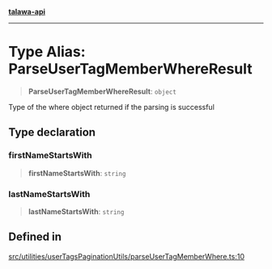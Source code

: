 [**talawa-api**](../../../../README.md)

***

# Type Alias: ParseUserTagMemberWhereResult

> **ParseUserTagMemberWhereResult**: `object`

Type of the where object returned if the parsing is successful

## Type declaration

### firstNameStartsWith

> **firstNameStartsWith**: `string`

### lastNameStartsWith

> **lastNameStartsWith**: `string`

## Defined in

[src/utilities/userTagsPaginationUtils/parseUserTagMemberWhere.ts:10](https://github.com/Suyash878/talawa-api/blob/095e6964ce2a06c1c30d1acf81b6162203f1db91/src/utilities/userTagsPaginationUtils/parseUserTagMemberWhere.ts#L10)
